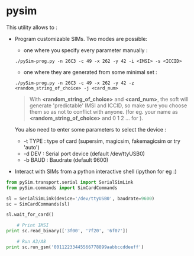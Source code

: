 # pysim

This utility allows to :

* Program customizable SIMs. Two modes are possible:

  - one where you specify every parameter manually :

  ```
  ./pySim-prog.py -n 26C3 -c 49 -x 262 -y 42 -i <IMSI> -s <ICCID>
  ```

  - one where they are generated from some minimal set :


  ```
  ./pySim-prog.py -n 26C3 -c 49 -x 262 -y 42 -z <random_string_of_choice> -j <card_num>
  ```
  
  > With **<random_string_of_choice>** and **<card_num>**, the soft will generate
    'predictable' IMSI and ICCID, so make sure you choose them so as not to
    conflict with anyone. (for eg. your name as **<random_string_of_choice>** and
    0 1 2 ... for **<card num>**).

  You also need to enter some parameters to select the device :
   -  -t TYPE : type of card (supersim, magicsim, fakemagicsim or try 'auto')
   -  -d DEV  : Serial port device (default /dev/ttyUSB0)
   -  -b BAUD : Baudrate (default 9600)

* Interact with SIMs from a python interactive shell (ipython for eg :)

```python
from pySim.transport.serial import SerialSimLink
from pySim.commands import SimCardCommands

sl = SerialSimLink(device='/dev/ttyUSB0', baudrate=9600)
sc = SimCardCommands(sl)

sl.wait_for_card()

	# Print IMSI
print sc.read_binary(['3f00', '7f20', '6f07'])

	# Run A3/A8
print sc.run_gsm('00112233445566778899aabbccddeeff')
```
